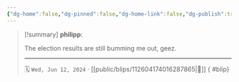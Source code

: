 ```yaml
---
{"dg-home":false,"dg-pinned":false,"dg-home-link":false,"dg-publish":true,"type":"blip","disabled rules":["yaml-title","yaml-title-alias","file-name-heading"],"title":"philipp on mastodon @ 2024-06-12","created-date":"2024-06-12T14:42:18","id":112604174016287870,"updated-date":"2025-05-02T08:50:44","dg-path":"blips/112604174016287865.md","permalink":"/blips/112604174016287865/","dgPassFrontmatter":true}
---
```


> [!summary] **philipp**:
>
> The election results are still bumming me out, geez.
> - - -
>
> 🗓️ `Wed, Jun 12, 2024` · [[public/blips/112604174016287865\|🔗]]
{ #blip}

